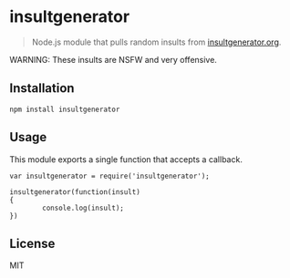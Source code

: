 # insultgenerator
> Node.js module that pulls random insults from [insultgenerator.org](http://insultgenerator.org).

WARNING: These insults are NSFW and very offensive.

## Installation

    npm install insultgenerator

## Usage

This module exports a single function that accepts a callback.

```
var insultgenerator = require('insultgenerator');

insultgenerator(function(insult)
{
        console.log(insult);
})
```

## License

MIT